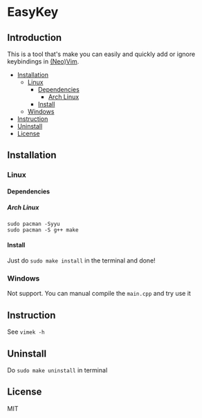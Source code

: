 # EasyKey

## Introduction

This is a tool that's make you can easily and quickly add or ignore keybindings in [(Neo)](https://neovim.io)[Vim](https://www.vim.org).

<!-- TOC GFM -->

* [Installation](#installation)
	- [Linux](#linux)
		+ [Dependencies](#dependencies)
			* [Arch Linux](#arch-linux)
		+ [Install](#install)
	- [Windows](#windows)
* [Instruction](#instruction)
* [Uninstall](#uninstall)
* [License](#license)

<!-- /TOC -->

## Installation

### Linux

#### Dependencies

##### Arch Linux

```
sudo pacman -Syyu
sudo pacman -S g++ make
```

#### Install

Just do `sudo make install` in the terminal and done!

### Windows

Not support. You can manual compile the `main.cpp` and try use it

## Instruction

See `vimek -h`

## Uninstall

Do `sudo make uninstall` in terminal

## License

MIT
